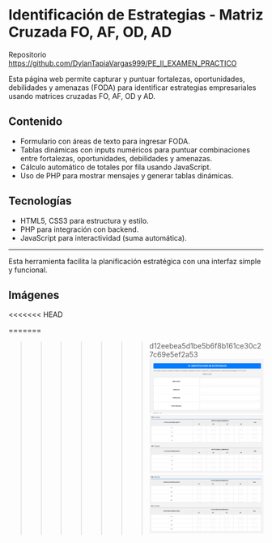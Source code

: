 # Identificación de Estrategias - Matriz Cruzada FO, AF, OD, AD

Repositorio https://github.com/DylanTapiaVargas999/PE_II_EXAMEN_PRACTICO

Esta página web permite capturar y puntuar fortalezas, oportunidades, debilidades y amenazas (FODA) para identificar estrategias empresariales usando matrices cruzadas FO, AF, OD y AD.

## Contenido

- Formulario con áreas de texto para ingresar FODA.
- Tablas dinámicas con inputs numéricos para puntuar combinaciones entre fortalezas, oportunidades, debilidades y amenazas.
- Cálculo automático de totales por fila usando JavaScript.
- Uso de PHP para mostrar mensajes y generar tablas dinámicas.

## Tecnologías

- HTML5, CSS3 para estructura y estilo.
- PHP para integración con backend.
- JavaScript para interactividad (suma automática).

---

Esta herramienta facilita la planificación estratégica con una interfaz simple y funcional.

## Imágenes
<<<<<<< HEAD

=======
>>>>>>> d12eebea5d1be5b6f8b161ce30c27c69e5ef2a53
![Textarea Mejorado](img/1.png)
![Textarea Mejorado](img/2.png)
![Textarea Mejorado](img/3.png)
